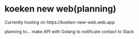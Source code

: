 <h1>koeken new web(planning)</h1>
Currently hosting on https://koeken-new-web.web.app

planning to...
make API with Golang to notificate contact to Slack
